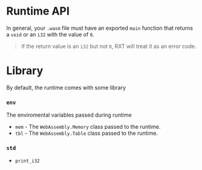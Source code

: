 # Runtime API
In general, your `.wasm` file must have an exported `main` function that returns a `void` or an `i32` with the value of `0`.
> If the return value is an `i32` but not `0`, RXT will treat it as an error code.

# Library
By default, the runtime comes with some library

### `env`
The enviromental variables passed during runtime
* `mem` - The `WebAssembly.Memory` class passed to the runtime.
* `tbl` - The `WebAssembly.Table` class passed to the runtime.

### `std`
* `print_i32`